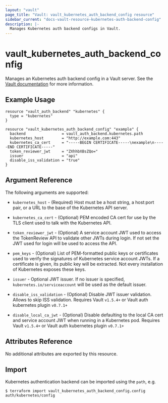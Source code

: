 ```yaml
---
layout: "vault"
page_title: "Vault: vault_kubernetes_auth_backend_config resource"
sidebar_current: "docs-vault-resource-kubernetes-auth-backend-config"
description: |-
  Manages Kubernetes auth backend configs in Vault.
---
```


# vault\_kubernetes\_auth\_backend\_config

Manages an Kubernetes auth backend config in a Vault server. See the [Vault
documentation](https://www.vaultproject.io/docs/auth/kubernetes.html) for more
information.

## Example Usage

```hcl
resource "vault_auth_backend" "kubernetes" {
  type = "kubernetes"
}

resource "vault_kubernetes_auth_backend_config" "example" {
  backend                = vault_auth_backend.kubernetes.path
  kubernetes_host        = "http://example.com:443"
  kubernetes_ca_cert     = "-----BEGIN CERTIFICATE-----\nexample\n-----END CERTIFICATE-----"
  token_reviewer_jwt     = "ZXhhbXBsZQo="
  issuer                 = "api"
  disable_iss_validation = "true"
}
```

## Argument Reference

The following arguments are supported:

* `kubernetes_host` - (Required) Host must be a host string, a host:port pair, or a URL to the base of the Kubernetes API server.

* `kubernetes_ca_cert` - (Optional) PEM encoded CA cert for use by the TLS client used to talk with the Kubernetes API.

* `token_reviewer_jwt` - (Optional) A service account JWT used to access the TokenReview API to validate other JWTs during login. If not set the JWT used for login will be used to access the API.

* `pem_keys` - (Optional) List of PEM-formatted public keys or certificates used to verify the signatures of Kubernetes service account JWTs. If a certificate is given, its public key will be extracted. Not every installation of Kubernetes exposes these keys.

* `issuer` - Optional JWT issuer. If no issuer is specified, `kubernetes.io/serviceaccount` will be used as the default issuer.

* `disable_iss_validation` - (Optional) Disable JWT issuer validation. Allows to skip ISS validation. Requires Vault `v1.5.4+` or Vault auth kubernetes plugin `v0.7.1+`

* `disable_local_ca_jwt` - (Optional) Disable defaulting to the local CA cert and service account JWT when running in a Kubernetes pod. Requires Vault `v1.5.4+` or Vault auth kubernetes plugin `v0.7.1+`


## Attributes Reference

No additional attributes are exported by this resource.

## Import

Kubernetes authentication backend can be imported using the `path`, e.g.

```
$ terraform import vault_kubernetes_auth_backend_config.config auth/kubernetes/config
```
